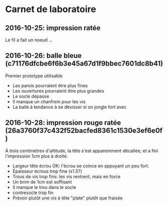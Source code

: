 # Carnet de laboratoire

## 2016-10-25: impression ratée

Le fil a fait un noeud ...

## 2016-10-26: balle bleue (c71176dfcbe6f6b3e45a67d1f9bbec7601dc8b41)

Premier prototype utilisable

- Les parois pourraient être plus fines
- Les ouvertures pourraient être plus grandes
- Le socle dépasse
- Il manque un chanfrein pour les vis
- La balle à tendance à se dévisser si on jongle fort avec

## 2016-10-28: impression rouge ratée (26a3760f37c432f52bacfed8361c1530e3ef6e0f)

À trois centimètres d'altitude, la tête s'est apparemment décallée, et
a fini l'impression 1cm plus à droite.

- Largeur tête écrou OK: l'écrou se coince en appuyant un peu fort.
- Épaisseur écrous trop fine (x1.5?)
- Trous de vis trop fins: les vis rentrent, mais en force
- Un brim de 1cm est suffisant
- Il manque le trou dans le socle
- contresocle trop fin
- Prévoir plutôt une vis à tête "plate" plutôt que fraisée
